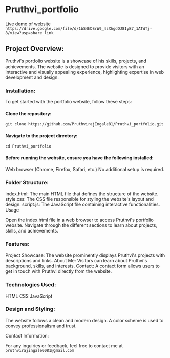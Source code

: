 # Pruthvi_portfolio

Live demo of website
`https://drive.google.com/file/d/1bS4hDSrW9_4zXhgdOJ8IyB7_1ATWTj-8/view?usp=share_link`


## Project Overview:

Pruthvi's portfolio website is a showcase of his skills, projects, and achievements. The website is designed to provide visitors with an interactive and visually appealing experience, highlighting expertise in web development and design.



### Installation:

To get started with the portfolio website, follow these steps:

#### Clone the repository:
```
git clone https://github.com/PruthvirajIngale81/Pruthvi_portfolio.git
```
#### Navigate to the project directory:
```
cd Pruthvi_portfolio
```



#### Before running the website, ensure you have the following installed:

Web browser (Chrome, Firefox, Safari, etc.)
No additional setup is required.



### Folder Structure:

index.html: The main HTML file that defines the structure of the website.
style.css: The CSS file responsible for styling the website's layout and design.
script.js: The JavaScript file containing interactive functionalities.
Usage

Open the index.html file in a web browser to access Pruthvi's portfolio website. Navigate through the different sections to learn about projects, skills, and achievements.



### Features:

Project Showcase: The website prominently displays Pruthvi's projects with descriptions and links.
About Me: Visitors can learn about Pruthvi's background, skills, and interests.
Contact: A contact form allows users to get in touch with Pruthvi directly from the website.



### Technologies Used:

HTML
CSS
JavaScript



### Design and Styling:

The website follows a clean and modern design. A color scheme is used to convey professionalism and trust.




Contact Information:

For any inquiries or feedback, feel free to contact me at `pruthvirajingale0081@gmail.com`
